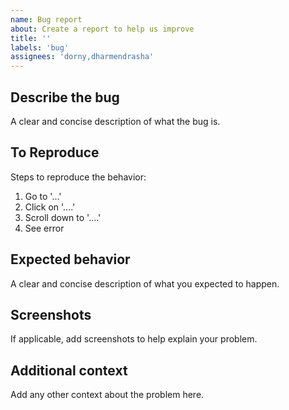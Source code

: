 ```yaml
---
name: Bug report
about: Create a report to help us improve
title: ''
labels: 'bug'
assignees: 'dorny,dharmendrasha'
---
```


## Describe the bug
A clear and concise description of what the bug is.

## To Reproduce
Steps to reproduce the behavior:
1. Go to '...'
2. Click on '....'
3. Scroll down to '....'
4. See error

## Expected behavior
A clear and concise description of what you expected to happen.

## Screenshots
If applicable, add screenshots to help explain your problem.

## Additional context
Add any other context about the problem here.
